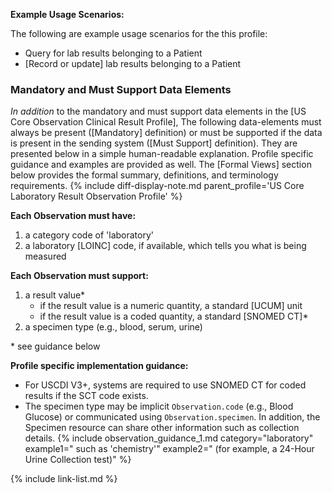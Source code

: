 
**Example Usage Scenarios:**

The following are example usage scenarios for the this profile:

-   Query for lab results belonging to a Patient
-  [Record or update] lab results belonging to a Patient

### Mandatory and Must Support Data Elements

*In addition* to the mandatory and must support data elements in the [US Core Observation Clinical Result Profile], The following data-elements must always be present ([Mandatory] definition) or must be supported if the data is present in the sending system ([Must Support] definition). They are presented below in a simple human-readable explanation.  Profile specific guidance and examples are provided as well. The [Formal Views]  section below provides the formal summary, definitions, and terminology requirements. {% include diff-display-note.md parent_profile='US Core Laboratory Result Observation Profile' %}

**Each Observation must have:**

1.   a category code of 'laboratory'
2.   a <span class="bg-success" markdown="1">laboratory</span><!-- new-content --> [LOINC] code, if available, which tells you what is being measured

**Each Observation must support:**

1. a result value*
   - <span class="bg-success" markdown="1">if the result value is a numeric quantity, a standard [UCUM] unit</span><!-- new-content -->
   - <span class="bg-success" markdown="1">if the result value is a coded quantity, a standard [SNOMED CT]*</span><!-- new-content -->
2. <span class="bg-success" markdown="1">a specimen type (e.g., blood, serum, urine)</span><!-- new-content -->

\* see guidance below

**Profile specific implementation guidance:**

- <span class="bg-success" markdown="1">For USCDI V3+, systems are required to use SNOMED CT for coded results if the SCT code exists.</span><!-- new-content --> 
- <span class="bg-success" markdown="1">The specimen type may be implicit `Observation.code` (e.g., Blood Glucose) or communicated using `Observation.specimen`. In addition, the Specimen resource can share other information such as collection details.</span><!-- new-content -->
{% include observation_guidance_1.md category="laboratory" example1=" such as 'chemistry'" example2=" (for example, a 24-Hour Urine Collection test)" %}

{% include link-list.md %}
